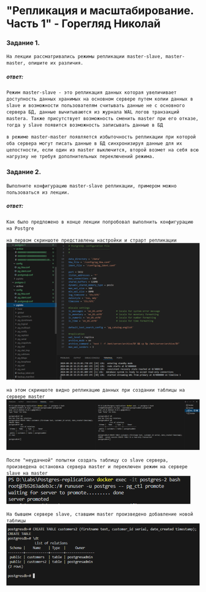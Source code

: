 # "Репликация и масштабирование. Часть 1" - Горегляд Николай

### Задание 1. 

`На лекции рассматривались режимы репликации master-slave, master-master, опишите их различия.`


##### ответ:

`Режим master-slave - это репликация данных которая увеличивает доступность данных хранимых на основном сервере путем копии данных в slave и возможности пользователям считывать данные не с основного сервера БД, данные вычитываются из журнала WAL логов транзакций mastera. Также присутствует возможность сменить master при его отказе, тогда у slave появится возможность записывать данные в БД`

`в режиме master-master появляется избыточность репликации при которой оба сервера могут писать данные в БД синхронизируя данные для их целостности, если один из master выключится, второй возмет на себя всю нагрузку не требуя дополнительных переключений режима.`

### Задание 2. 

`Выполните конфигурацию master-slave репликации, примером можно пользоваться из лекции.`

##### ответ:
`Как было предложено в конце лекции попробовал выполнить конфигурацию на Postgre`

`на первом скриншоте представлены настройки и страрт репликации` 
 ![Task-2-1](https://github.com/nick-mp/postgres-replica-docker/blob/main/postgres-replication/img/replication%20start.png)

`на этом скриншоте видно репликацию данных при создании таблицы на сервере master` 
 ![Task-2-2](https://github.com/nick-mp/postgres-replica-docker/blob/main/postgres-replication/img/show_replication.png)

 `После "неудачной" попытки создать таблицу со slave сервера, произведена остановка сервера master и переключен режим на сервере slave на master` 
 ![Task-2-3](https://github.com/nick-mp/postgres-replica-docker/blob/main/postgres-replication/img/stop_master_change_to_slave.png)

 `На бывшем сервере slave, ставшим master произведено добавление новой таблицы` 
 ![Task-2-4](https://github.com/nick-mp/postgres-replica-docker/blob/main/postgres-replication/img/add_table_from_postgres-2(replica).png)